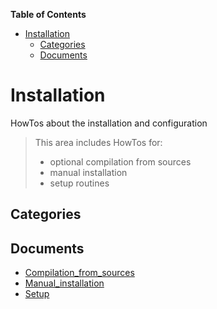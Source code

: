 <!-- START doctoc generated TOC please keep comment here to allow auto update -->
<!-- DON'T EDIT THIS SECTION, INSTEAD RE-RUN doctoc TO UPDATE -->
**Table of Contents**

- [Installation](#installation)
  - [Categories](#categories)
  - [Documents](#documents)

<!-- END doctoc generated TOC please keep comment here to allow auto update -->

# Installation
HowTos about the installation and configuration

> This area includes HowTos for:
>
> - optional compilation from sources
> - manual installation
> - setup routines


## Categories


## Documents
- [Compilation_from_sources](Compilation_from_sources.md)
- [Manual_installation](Manual_installation.md)
- [Setup](Setup.md)